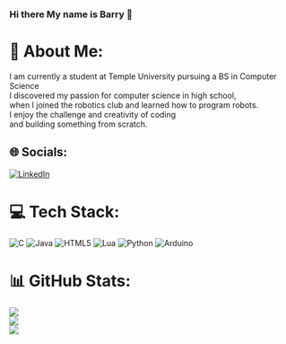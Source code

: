 ### Hi there My name is Barry 👋

# 💫 About Me:
I am currently a student at Temple University pursuing a BS in Computer Science<br>I discovered my passion for computer science in high school, <br>when I joined the robotics club and learned how to program robots. <br>I enjoy the challenge and creativity of coding <br>and building something from scratch.<br>


## 🌐 Socials:
[![LinkedIn](https://img.shields.io/badge/LinkedIn-%230077B5.svg?logo=linkedin&logoColor=white)](https://linkedin.com/in/barrylintempleedu) 

# 💻 Tech Stack:
![C](https://img.shields.io/badge/c-%2300599C.svg?style=for-the-badge&logo=c&logoColor=white) ![Java](https://img.shields.io/badge/java-%23ED8B00.svg?style=for-the-badge&logo=java&logoColor=white) ![HTML5](https://img.shields.io/badge/html5-%23E34F26.svg?style=for-the-badge&logo=html5&logoColor=white) ![Lua](https://img.shields.io/badge/lua-%232C2D72.svg?style=for-the-badge&logo=lua&logoColor=white) ![Python](https://img.shields.io/badge/python-3670A0?style=for-the-badge&logo=python&logoColor=ffdd54) ![Arduino](https://img.shields.io/badge/-Arduino-00979D?style=for-the-badge&logo=Arduino&logoColor=white)
# 📊 GitHub Stats:
![](https://github-readme-stats.vercel.app/api?username=mikey6002&theme=dark&hide_border=false&include_all_commits=true&count_private=true)<br/>
![](https://github-readme-streak-stats.herokuapp.com/?user=mikey6002&theme=dark&hide_border=false)<br/>
![](https://github-readme-stats.vercel.app/api/top-langs/?username=mikey6002&theme=dark&hide_border=false&include_all_commits=true&count_private=true&layout=compact)




